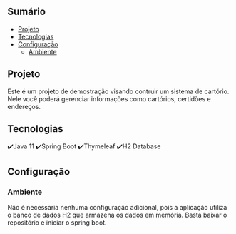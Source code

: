 ## Sumário
- [Projeto](#projeto)
- [Tecnologias](#tecnologias)
- [Configuração](#configuração)
    - [Ambiente](#ambiente)

## Projeto
Este é um projeto de demostração visando contruir um sistema de cartório. Nele você poderá gerenciar informações como cartórios, certidões e endereços.

## Tecnologias
✔️Java 11
✔️Spring Boot
✔️Thymeleaf
✔️H2 Database

## Configuração

### Ambiente
Não é necessaria nenhuma configuração adicional, pois a aplicação utiliza o banco de dados H2 que armazena os dados em memória. Basta baixar o repositório e iniciar o spring boot.
